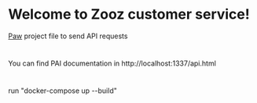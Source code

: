 # Welcome to Zooz customer service!

[Paw](http://paw.cloud) project file to send API requests
#
You can find PAI documentation in http://localhost:1337/api.html
#
run "docker-compose up --build"

